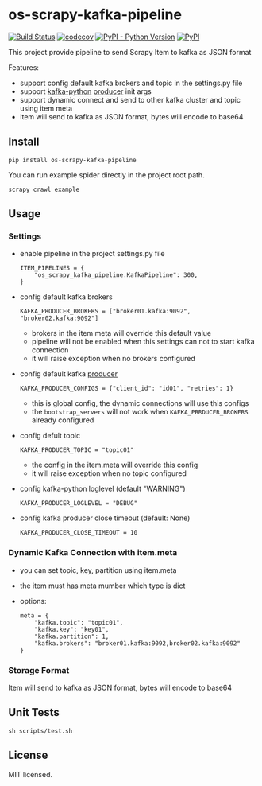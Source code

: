 # os-scrapy-kafka-pipeline

[![Build Status](https://www.travis-ci.org/cfhamlet/os-scrapy-kafka-pipeline.svg?branch=master)](https://www.travis-ci.org/cfhamlet/os-scrapy-kafka-pipeline)
[![codecov](https://codecov.io/gh/cfhamlet/os-scrapy-kafka-pipeline/branch/master/graph/badge.svg)](https://codecov.io/gh/cfhamlet/os-scrapy-kafka-pipeline)
[![PyPI - Python Version](https://img.shields.io/pypi/pyversions/os-scrapy-kafka-pipeline.svg)](https://pypi.python.org/pypi/os-scrapy-kafka-pipeline)
[![PyPI](https://img.shields.io/pypi/v/os-scrapy-kafka-pipeline.svg)](https://pypi.python.org/pypi/os-scrapy-kafka-pipeline)


This project provide pipeline to send Scrapy Item to kafka as JSON format

Features:

* support config default kafka brokers and topic in the settings.py file
* support [kafka-python](https://github.com/dpkp/kafka-python) [producer](https://kafka-python.readthedocs.io/en/master/apidoc/KafkaProducer.html) init args
* support dynamic connect and send to other kafka cluster and topic using item meta
* item will send to kafka as JSON format, bytes will encode to base64

## Install

```
pip install os-scrapy-kafka-pipeline
```

You can run example spider directly in the project root path.

```
scrapy crawl example
```

## Usage


### Settings

* enable pipeline in the project settings.py file

    ```
    ITEM_PIPELINES = {
        "os_scrapy_kafka_pipeline.KafkaPipeline": 300,
    }
    ```

* config default kafka brokers

    ```
    KAFKA_PRODUCER_BROKERS = ["broker01.kafka:9092", "broker02.kafka:9092"]
    ```

    - brokers in the item meta will override this default value
    - pipeline will not be enabled when this settings can not to start kafka connection
    - it will raise exception when no brokers configured

* config default kafka [producer](https://kafka-python.readthedocs.io/en/master/apidoc/KafkaProducer.html)

    ```
    KAFKA_PRODUCER_CONFIGS = {"client_id": "id01", "retries": 1}
    ```

    - this is global config, the dynamic connections will use this configs
    - the ``bootstrap_servers`` will not work when ``KAFKA_PRRDUCER_BROKERS`` already configured

* config defult topic

    ```
    KAFKA_PRODUCER_TOPIC = "topic01"
    ```

    - the config in the item.meta will override this config
    - it will raise exception when no topic configured

* config kafka-python loglevel (default "WARNING")

    ```
    KAFKA_PRODUCER_LOGLEVEL = "DEBUG"
    ```

* config kafka producer close timeout (default: None)

    ```
    KAFKA_PRODUCER_CLOSE_TIMEOUT = 10
    ```

### Dynamic Kafka Connection with item.meta

* you can set topic, key, partition using item.meta
* the item must has meta mumber which type is dict
* options:

    ```
    meta = {
        "kafka.topic": "topic01",
        "kafka.key": "key01",
        "kafka.partition": 1,
        "kafka.brokers": "broker01.kafka:9092,broker02.kafka:9092"
    }
    ```

### Storage Format

Item will send to kafka as JSON format, bytes will encode to base64

## Unit Tests

```
sh scripts/test.sh
```

## License

MIT licensed.
